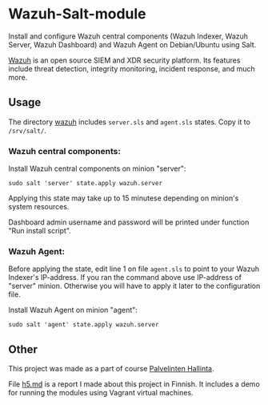 # Wazuh-Salt-module

Install and configure Wazuh central components (Wazuh Indexer, Wazuh Server, Wazuh Dashboard) and Wazuh Agent on Debian/Ubuntu using Salt.

[Wazuh](https://wazuh.com/) is an open source SIEM and XDR security platform. Its features include threat detection, integrity monitoring, incident response, and much more.

## Usage

The directory [wazuh](https://github.com/lassihi/Wazuh-salt-module/tree/main/wazuh) includes `server.sls` and `agent.sls` states. Copy it to `/srv/salt/`.

### Wazuh central components:

Install Wazuh central components on minion "server":

    sudo salt 'server' state.apply wazuh.server

Applying this state may take up to 15 minutese depending on minion's system resources.

Dashboard admin username and password will be printed under function "Run install script".

### Wazuh Agent:

Before applying the state, edit line 1 on file `agent.sls` to point to your Wazuh Indexer's IP-address. If you ran the command above use IP-address of "server" minion. Otherwise you will have to apply it later to the configuration file.

Install Wazuh Agent on minion "agent":

    sudo salt 'agent' state.apply wazuh.server

## Other

This project was made as a part of course [Palvelinten Hallinta](https://terokarvinen.com/palvelinten-hallinta/).

File [h5.md](https://github.com/lassihi/Wazuh-salt-module/blob/main/h5.md) is a report I made about this project in Finnish. It includes a demo for running the modules using Vagrant virtual machines.

